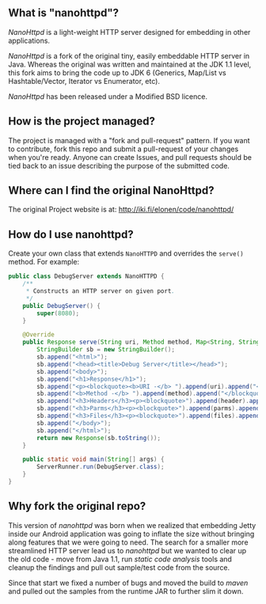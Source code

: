 ## What is "nanohttpd"?

*NanoHttpd* is a light-weight HTTP server designed for embedding in other applications.

*NanoHttpd* is a fork of the original tiny, easily embeddable HTTP server in Java.  Whereas the original 
was written and maintained at the JDK 1.1 level, this fork aims to bring the code up to JDK 6
(Generics, Map/List vs Hashtable/Vector, Iterator vs Enumerator, etc).

*NanoHttpd* has been released under a Modified BSD licence.

## How is the project managed?

The project is managed with a "fork and pull-request" pattern.  If you want to contribute, fork this repo and submit a pull-request of your changes when you're ready.  Anyone can create Issues, and pull requests should be tied back to an issue describing the purpose of the submitted code.

## Where can I find the original NanoHttpd?

The original Project website is at: http://iki.fi/elonen/code/nanohttpd/

## How do I use nanohttpd?

Create your own class that extends `NanoHTTPD` and overrides the `serve()` method.  For example:

```java
public class DebugServer extends NanoHTTPD {
    /**
     * Constructs an HTTP server on given port.
     */
    public DebugServer() {
        super(8080);
    }

    @Override
    public Response serve(String uri, Method method, Map<String, String> header, Map<String, String> parms, Map<String, String> files) {
        StringBuilder sb = new StringBuilder();
        sb.append("<html>");
        sb.append("<head><title>Debug Server</title></head>");
        sb.append("<body>");
        sb.append("<h1>Response</h1>");
        sb.append("<p><blockquote><b>URI -</b> ").append(uri).append("<br />");
        sb.append("<b>Method -</b> ").append(method).append("</blockquote></p>");
        sb.append("<h3>Headers</h3><p><blockquote>").append(header).append("</blockquote></p>");
        sb.append("<h3>Parms</h3><p><blockquote>").append(parms).append("</blockquote></p>");
        sb.append("<h3>Files</h3><p><blockquote>").append(files).append("</blockquote></p>");
        sb.append("</body>");
        sb.append("</html>");
        return new Response(sb.toString());
    }

    public static void main(String[] args) {
        ServerRunner.run(DebugServer.class);
    }
}
```

## Why fork the original repo?

This version of *nanohttpd* was born when we realized that embedding Jetty inside our Android application was going to inflate the size without bringing along features that we were going to need.  The search for a smaller more streamlined HTTP server lead us to *nanohttpd* but we wanted to clear up the old code - move from Java 1.1, run _static code analysis_ tools and cleanup the findings and pull out sample/test code from the source.

Since that start we fixed a number of bugs and moved the build to _maven_ and pulled out the samples from the runtime JAR to further slim it down.
